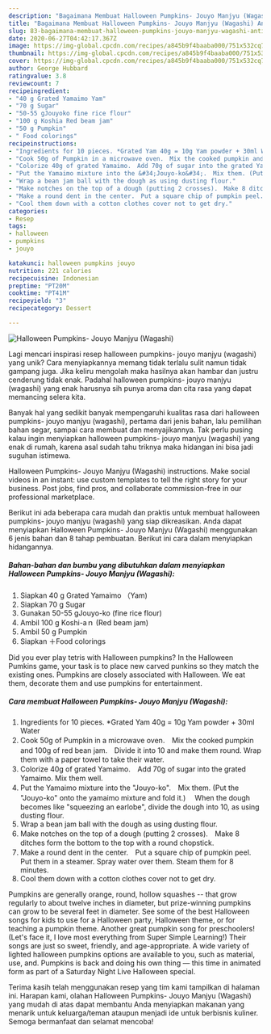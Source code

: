 ```yaml
---
description: "Bagaimana Membuat Halloween Pumpkins- Jouyo Manjyu (Wagashi) Anti Gagal"
title: "Bagaimana Membuat Halloween Pumpkins- Jouyo Manjyu (Wagashi) Anti Gagal"
slug: 83-bagaimana-membuat-halloween-pumpkins-jouyo-manjyu-wagashi-anti-gagal
date: 2020-06-27T04:42:17.367Z
image: https://img-global.cpcdn.com/recipes/a845b9f4baaba000/751x532cq70/halloween-pumpkins-jouyo-manjyu-wagashi-recipe-main-photo.jpg
thumbnail: https://img-global.cpcdn.com/recipes/a845b9f4baaba000/751x532cq70/halloween-pumpkins-jouyo-manjyu-wagashi-recipe-main-photo.jpg
cover: https://img-global.cpcdn.com/recipes/a845b9f4baaba000/751x532cq70/halloween-pumpkins-jouyo-manjyu-wagashi-recipe-main-photo.jpg
author: George Hubbard
ratingvalue: 3.8
reviewcount: 7
recipeingredient:
- "40 g Grated Yamaimo Yam"
- "70 g Sugar"
- "50-55 gJouyoko fine rice flour"
- "100 g Koshia Red beam jam"
- "50 g Pumpkin"
- " Food colorings"
recipeinstructions:
- "Ingredients for 10 pieces. *Grated Yam 40g = 10g Yam powder + 30ml Water"
- "Cook 50g of Pumpkin in a microwave oven.　Mix the cooked pumpkin and 100g of red bean jam.　Divide it into 10 and make them round. Wrap them with a paper towel to take their water."
- "Colorize 40g of grated Yamaimo.　Add 70g of sugar into the grated Yamaimo. Mix them well."
- "Put the Yamaimo mixture into the &#34;Jouyo-ko&#34;.　Mix them. (Put the &#34;Jouyo-ko&#34; onto the yamaimo mixture and fold it.)　 When the dough becomes like &#34;squeezing an earlobe&#34;, divide the dough into 10, as using dusting flour."
- "Wrap a bean jam ball with the dough as using dusting flour."
- "Make notches on the top of a dough (putting 2 crosses).　Make 8 ditches form the bottom to the top with a round chopstick."
- "Make a round dent in the center.　Put a square chip of pumpkin peel.　Put them in a steamer. Spray water over them. Steam them for 8 minutes."
- "Cool them down with a cotton clothes cover not to get dry."
categories:
- Resep
tags:
- halloween
- pumpkins
- jouyo

katakunci: halloween pumpkins jouyo 
nutrition: 221 calories
recipecuisine: Indonesian
preptime: "PT20M"
cooktime: "PT41M"
recipeyield: "3"
recipecategory: Dessert

---
```



![Halloween Pumpkins- Jouyo Manjyu (Wagashi)](https://img-global.cpcdn.com/recipes/a845b9f4baaba000/751x532cq70/halloween-pumpkins-jouyo-manjyu-wagashi-recipe-main-photo.jpg)

Lagi mencari inspirasi resep halloween pumpkins- jouyo manjyu (wagashi) yang unik? Cara menyiapkannya memang tidak terlalu sulit namun tidak gampang juga. Jika keliru mengolah maka hasilnya akan hambar dan justru cenderung tidak enak. Padahal halloween pumpkins- jouyo manjyu (wagashi) yang enak harusnya sih punya aroma dan cita rasa yang dapat memancing selera kita.

Banyak hal yang sedikit banyak mempengaruhi kualitas rasa dari halloween pumpkins- jouyo manjyu (wagashi), pertama dari jenis bahan, lalu pemilihan bahan segar, sampai cara membuat dan menyajikannya. Tak perlu pusing kalau ingin menyiapkan halloween pumpkins- jouyo manjyu (wagashi) yang enak di rumah, karena asal sudah tahu triknya maka hidangan ini bisa jadi suguhan istimewa.

Halloween Pumpkins- Jouyo Manjyu (Wagashi) instructions. Make social videos in an instant: use custom templates to tell the right story for your business. Post jobs, find pros, and collaborate commission-free in our professional marketplace.


Berikut ini ada beberapa cara mudah dan praktis untuk membuat halloween pumpkins- jouyo manjyu (wagashi) yang siap dikreasikan. Anda dapat menyiapkan Halloween Pumpkins- Jouyo Manjyu (Wagashi) menggunakan 6 jenis bahan dan 8 tahap pembuatan. Berikut ini cara dalam menyiapkan hidangannya.

<!--inarticleads1-->

##### Bahan-bahan dan bumbu yang dibutuhkan dalam menyiapkan Halloween Pumpkins- Jouyo Manjyu (Wagashi):

1. Siapkan 40 g Grated Yamaimo （Yam)
1. Siapkan 70 g Sugar
1. Gunakan 50-55 gJouyo-ko (fine rice flour)
1. Ambil 100 g Koshi-aｎ (Red beam jam)
1. Ambil 50 g Pumpkin
1. Siapkan  ＋Food colorings


Did you ever play tetris with Halloween pumpkins? In the Halloween Pumkins game, your task is to place new carved punkins so they match the existing ones. Pumpkins are closely associated with Halloween. We eat them, decorate them and use pumpkins for entertainment. 

<!--inarticleads2-->

##### Cara membuat Halloween Pumpkins- Jouyo Manjyu (Wagashi):

1. Ingredients for 10 pieces. *Grated Yam 40g = 10g Yam powder + 30ml Water
1. Cook 50g of Pumpkin in a microwave oven.　Mix the cooked pumpkin and 100g of red bean jam.　Divide it into 10 and make them round. Wrap them with a paper towel to take their water.
1. Colorize 40g of grated Yamaimo.　Add 70g of sugar into the grated Yamaimo. Mix them well.
1. Put the Yamaimo mixture into the &#34;Jouyo-ko&#34;.　Mix them. (Put the &#34;Jouyo-ko&#34; onto the yamaimo mixture and fold it.)　 When the dough becomes like &#34;squeezing an earlobe&#34;, divide the dough into 10, as using dusting flour.
1. Wrap a bean jam ball with the dough as using dusting flour.
1. Make notches on the top of a dough (putting 2 crosses).　Make 8 ditches form the bottom to the top with a round chopstick.
1. Make a round dent in the center.　Put a square chip of pumpkin peel.　Put them in a steamer. Spray water over them. Steam them for 8 minutes.
1. Cool them down with a cotton clothes cover not to get dry.


Pumpkins are generally orange, round, hollow squashes -- that grow regularly to about twelve inches in diameter, but prize-winning pumpkins can grow to be several feet in diameter. See some of the best Halloween songs for kids to use for a Halloween party, Halloween theme, or for teaching a pumpkin theme. Another great pumpkin song for preschoolers! (Let&#39;s face it, I love most everything from Super Simple Learning!) Their songs are just so sweet, friendly, and age-appropriate. A wide variety of lighted halloween pumpkins options are available to you, such as material, use, and. Pumpkins is back and doing his own thing — this time in animated form as part of a Saturday Night Live Halloween special. 

Terima kasih telah menggunakan resep yang tim kami tampilkan di halaman ini. Harapan kami, olahan Halloween Pumpkins- Jouyo Manjyu (Wagashi) yang mudah di atas dapat membantu Anda menyiapkan makanan yang menarik untuk keluarga/teman ataupun menjadi ide untuk berbisnis kuliner. Semoga bermanfaat dan selamat mencoba!
